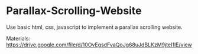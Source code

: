 # Parallax-Scrolling-Website
Use basic html, css, javascript to implement a parallax scrolling website.

Materials: https://drive.google.com/file/d/10OvEgsdFvaQoJg68uJdBLKzM9jteI1lE/view

